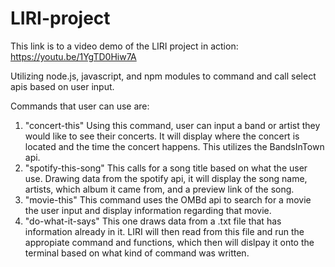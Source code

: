 # LIRI-project
This link is to a video demo of the LIRI project in action: https://youtu.be/1YgTD0Hiw7A

Utilizing node.js, javascript, and npm modules to command and call select apis based on user input.

Commands that user can use are:
1. "concert-this"
    Using this command, user can input a band or artist they would like to see their concerts. It will display where the concert is located and the time the concert happens. This utilizes the BandsInTown api.
2. "spotify-this-song"
    This calls for a song title based on what the user use. Drawing data from the spotify api, it will display the song name, artists, which album it came from, and a preview link of the song.
3. "movie-this"
    This command uses the OMBd api to search for a movie the user input and display information regarding that movie.
4. "do-what-it-says"
    This one draws data from a .txt file that has information already in it. LIRI will then read from this file and run the appropiate command and functions, which then will dislpay it onto the terminal based on what kind of command was written.


